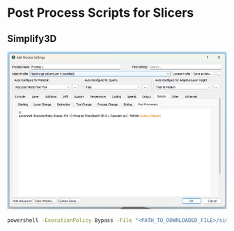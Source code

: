 # Post Process Scripts for Slicers

## Simplify3D
![Alt text](simplify3d_postprocess_script_settings.png)

```bash
powershell -ExecutionPolicy Bypass -File "<PATH_TO_DOWNLOADED_FILE>/simplify3d.ps1" -filePath [output_filepath]
```
